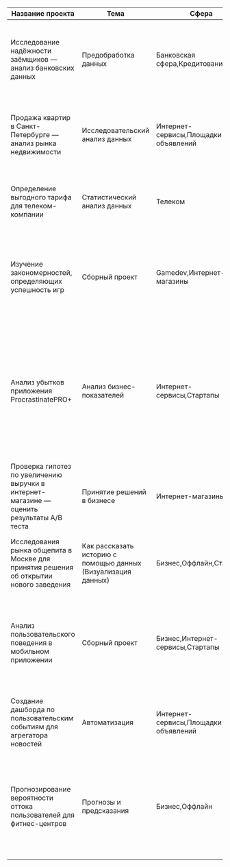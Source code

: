 | Название проекта                                                                          | Тема                                                          | Сфера                                | Навыки и инструменты                                                                                                                                  | Задачи проекта                                                                                                                                                                                                                                        |
|-------------------------------------------------------------------------------------------|---------------------------------------------------------------|--------------------------------------|-------------------------------------------------------------------------------------------------------------------------------------------------------|-------------------------------------------------------------------------------------------------------------------------------------------------------------------------------------------------------------------------------------------------------|
| Исследование надёжности заёмщиков — анализ банковских данных                              | Предобработка данных                                          | Банковская сфера,Кредитование        | Pandas,Python                                                                                                                                         | На основе статистики о платёжеспособности клиентов исследовать влияет ли семейное положение и количество детей клиента на факт возврата кредита в срок                                                                                                |
| Продажа квартир в Санкт-Петербурге — анализ рынка недвижимости                            | Исследовательский анализ данных                               | Интернет-сервисы,Площадки объявлений | Pandas,Python,предобработка данных                                                                                                                    | Используя данные сервиса Яндекс.Недвижимость, определить рыночную стоимость объектов недвижимости и типичные параметры квартир                                                                                                                        |
| Определение выгодного тарифа для телеком-компании                                         | Статистический анализ данных                                  | Телеком                              | Matplotlib,Pandas,Python,визуализация данных,исследовательский анализ данных,предобработка данных                                                     | На основе данных клиентов оператора сотовой связи проанализировать поведение клиентов и поиск оптимального тарифа                                                                                                                                     |
| Изучение закономерностей, определяющих успешность игр                                     | Сборный проект                                                | Gamedev,Интернет-магазины            | Matplotlib,NumPy,Pandas,Python,SciPy,описательная статистика,проверка статистических гипотез                                                          | Используя исторические данные о продажах компьютерных игр, оценки пользователей и экспертов, жанры и платформы, выявить закономерности, определяющие успешность игры                                                                                  |
| Анализ убытков приложения ProcrastinatePRO+                                               | Анализ бизнес-показателей                                     | Интернет-сервисы,Стартапы            | Matplotlib,NumPy,Pandas,Python,исследовательский анализ данных,описательная статистика,предобработка данных,проверка статистических гипотез           | Задача для маркетингового аналитика развлекательного приложения Procrastinate Pro+. Несмотря на огромные вложения в рекламу, последние несколько месяцев компания терпит убытки. Ваша задача — разобраться в причинах и помочь компании выйти в плюс. |
| Проверка гипотез по увеличению выручки в интернет-магазине — оценить результаты A/B теста | Принятие решений в бизнесе                                    | Интернет-магазины                    | Matplotlib,Pandas,Python,Seaborn,когортный анализ,продуктовые метрики,юнит-экономика                                                                  | Используя данные интернет-магазина приоритезировать гипотезы, произвести оценку результатов A/B-тестирования различными методами                                                                                                                      |
| Исследования рынка общепита в Москве для принятия решения об открытии нового заведения    | Как рассказать историю с помощью данных (Визуализация данных) | Бизнес,Оффлайн,Стартапы              | A/B-тестирование,Matplotlib,Pandas,Python,SciPy,проверка статистических гипотез                                                                       | Исследование рынка общественного питания на основе открытых данных, подготовка презентации для инвесторов                                                                                                                                             |
| Анализ пользовательского поведения в мобильном приложении                                 | Сборный проект                                                | Бизнес,Интернет-сервисы,Стартапы     | Pandas,Plotly,Python,Seaborn,визуализация данных                                                                                                      | На основе данных использования мобильного приложения для продажи продуктов питания проанализировать воронку продаж, а также оценить результаты A/A/B-тестирования                                                                                     |
| Создание дашборда по пользовательским событиям для агрегатора новостей                    | Автоматизация                                                 | Интернет-сервисы,Площадки объявлений | A/B-тестирование,Matplotlib,Pandas,Plotly,Python,Seaborn,визуализация данных,проверка статистических гипотез,продуктовые метрики,событийная аналитика | Используя данные Яндекс.Дзена построить дашборд с метриками взаимодействия пользователей с карточками статей                                                                                                                                          |
| Прогнозирование вероятности оттока пользователей для фитнес-центров                       | Прогнозы и предсказания                                       | Бизнес,Оффлайн                       | PostgreSQL,Python,SQLAlchemy,Tableau,dash,построение дашбордов,продуктовые метрики                                                                    | На основе данных о посетителях сети фитнес-центров спрогнозировать вероятность оттока для каждого клиента в следующем месяце, сформировать с помощью кластеризации портреты пользователей                                                             |
